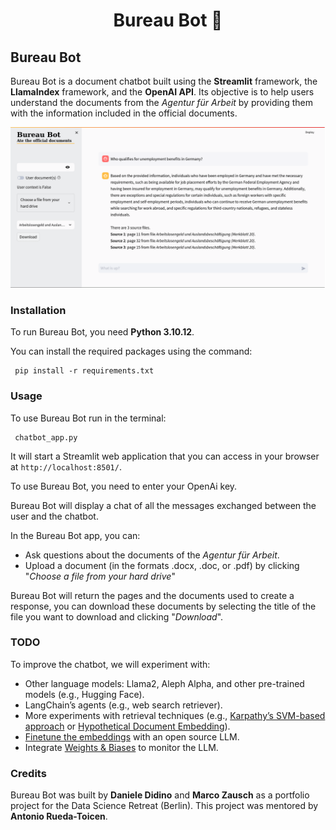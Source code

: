 <h1 align="center">Bureau Bot 🤖</h1>


## Bureau Bot

Bureau Bot is a document chatbot built using the **Streamlit** framework, the **LlamaIndex** framework, and the **OpenAI API**. Its objective is to help users understand the documents from the *Agentur für Arbeit* by providing them with the information included in the official documents.

![Screenshot](bureau_bot_screenshot.png)


### Installation


To run Bureau Bot, you need **Python 3.10.12**.

You can install the required packages using the command:

```
 pip install -r requirements.txt
```


### Usage

To use Bureau Bot run in the terminal:

```
 chatbot_app.py
```

It will start a Streamlit web application that you can access in your browser at `http://localhost:8501/`.

To use Bureau Bot, you need to enter your OpenAi key.

Bureau Bot will display a chat of all the messages exchanged between the user and the chatbot.

In the Bureau Bot app, you can:
* Ask questions about the documents of the *Agentur für Arbeit*.
* Upload a document (in the formats .docx, .doc, or .pdf) by clicking "*Choose a file from your hard drive*"

Bureau Bot will return the pages and the documents used to create a response, you can download these documents by selecting the title of the file you want to download and clicking "*Download*".

### TODO

To improve the chatbot, we will experiment with:
* Other language models: Llama2, Aleph Alpha, and other pre-trained models (e.g., Hugging Face).
* LangChain’s agents (e.g., web search retriever).
* More experiments with retrieval techniques (e.g., [Karpathy’s SVM-based approach](https://github.com/karpathy/randomfun/blob/master/knn_vs_svm.ipynb) or [Hypothetical Document Embedding](https://arxiv.org/abs/2212.10496)).
* [Finetune the embeddings](https://gpt-index.readthedocs.io/en/stable/examples/finetuning/embeddings/finetune_embedding.html) with an open source LLM.
* Integrate [Weights & Biases](https://wandb.ai/site) to monitor the LLM.

### Credits

Bureau Bot was built by **Daniele Didino** and **Marco Zausch** as a portfolio project for the Data Science Retreat (Berlin). This project was mentored by **Antonio Rueda-Toicen**.
